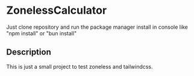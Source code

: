 # ZonelessCalculator

Just clone repository and run the package manager install in console like "npm install" or "bun install"


## Description

This is just a small project to test zoneless and tailwindcss.
 